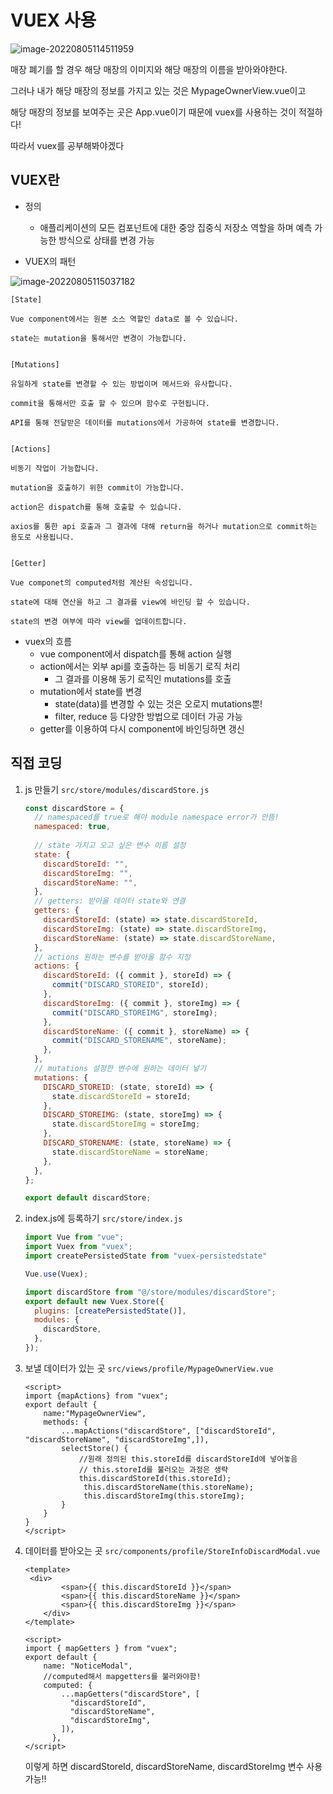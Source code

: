 # VUEX 사용

![image-20220805114511959](assets/image-20220805114511959.png)

매장 폐기를 할 경우 해당 매장의 이미지와 해당 매장의 이름을 받아와야한다. 

그러나 내가 해당 매장의 정보를 가지고 있는 것은 MypageOwnerView.vue이고

해당 매장의 정보를 보여주는 곳은 App.vue이기 때문에 vuex를 사용하는 것이 적절하다!



따라서 vuex를 공부해봐야겠다



## VUEX란

* 정의
  * 애플리케이션의 모든 컴포넌트에 대한 중앙 집중식 저장소 역할을 하며 예측 가능한 방식으로 상태를 변경 가능

* VUEX의 패턴

![image-20220805115037182](assets/image-20220805115037182.png)

```
[State]

Vue component에서는 원본 소스 역할인 data로 볼 수 있습니다.

state는 mutation을 통해서만 변경이 가능합니다.


[Mutations]

유일하게 state를 변경할 수 있는 방법이며 메서드와 유사합니다.

commit을 통해서만 호출 할 수 있으며 함수로 구현됩니다.

API를 통해 전달받은 데이터를 mutations에서 가공하여 state를 변경합니다.


[Actions]

비동기 작업이 가능합니다.

mutation을 호출하기 위한 commit이 가능합니다.

action은 dispatch를 통해 호출할 수 있습니다.

axios를 통한 api 호출과 그 결과에 대해 return을 하거나 mutation으로 commit하는 용도로 사용됩니다.


[Getter]

Vue componet의 computed처럼 계산된 속성입니다.

state에 대해 연산을 하고 그 결과를 view에 바인딩 할 수 있습니다.

state의 변경 여부에 따라 view를 업데이트합니다.
```



* vuex의 흐름
  * vue component에서 dispatch를 통해 action 실행
  * action에서는 외부 api를 호출하는 등 비동기 로직 처리
    * 그 결과를 이용해 동기 로직인 mutations를 호출
  * mutation에서 state를 변경
    * state(data)를 변경할 수 있는 것은 오로지 mutations뿐!
    * filter, reduce 등 다양한 방법으로 데이터 가공 가능
  * getter를 이용하여 다시 component에 바인딩하면 갱신



## 직접 코딩

1. js 만들기 `src/store/modules/discardStore.js`

   ```js
   const discardStore = {
     // namespaced를 true로 해야 module namespace error가 안뜸!
     namespaced: true,
     
     // state 가지고 오고 싶은 변수 이름 설정
     state: {
       discardStoreId: "",
       discardStoreImg: "",
       discardStoreName: "",
     },
     // getters: 받아올 데이터 state와 연결
     getters: {
       discardStoreId: (state) => state.discardStoreId,
       discardStoreImg: (state) => state.discardStoreImg,
       discardStoreName: (state) => state.discardStoreName,
     },
     // actions 원하는 변수를 받아올 함수 지정
     actions: {
       discardStoreId: ({ commit }, storeId) => {
         commit("DISCARD_STOREID", storeId);
       },
       discardStoreImg: ({ commit }, storeImg) => {
         commit("DISCARD_STOREIMG", storeImg);
       },
       discardStoreName: ({ commit }, storeName) => {
         commit("DISCARD_STORENAME", storeName);
       },
     },
     // mutations 설정한 변수에 원하는 데이터 넣기
     mutations: {
       DISCARD_STOREID: (state, storeId) => {
         state.discardStoreId = storeId;
       },
       DISCARD_STOREIMG: (state, storeImg) => {
         state.discardStoreImg = storeImg;
       },
       DISCARD_STORENAME: (state, storeName) => {
         state.discardStoreName = storeName;
       },
     },
   };
   
   export default discardStore;
   ```

2. index.js에 등록하기 `src/store/index.js`

   ```js
   import Vue from "vue";
   import Vuex from "vuex";
   import createPersistedState from "vuex-persistedstate"
   
   Vue.use(Vuex);
   
   import discardStore from "@/store/modules/discardStore";
   export default new Vuex.Store({
     plugins: [createPersistedState()],
     modules: {
       discardStore,
     },
   });
   ```

3. 보낼 데이터가 있는 곳 `src/views/profile/MypageOwnerView.vue`

   ```vue
   <script>
   import {mapActions} from "vuex";
   export default {
       name:"MypageOwnerView",
       methods: {
           ...mapActions("discardStore", ["discardStoreId", "discardStoreName", "discardStoreImg",]),
           selectStore() {
               //원래 정의된 this.storeId를 discardStoreId에 넣어놓음
               // this.storeId를 불러오는 과정은 생략
               this.discardStoreId(this.storeId);
         		this.discardStoreName(this.storeName);
         		this.discardStoreImg(this.storeImg);
           }
       }
   }
   </script>
   ```

4. 데이터를 받아오는 곳 `src/components/profile/StoreInfoDiscardModal.vue`

   ```vue
   <template>
   	<div>
           <span>{{ this.discardStoreId }}</span>
           <span>{{ this.discardStoreName }}</span>
           <span>{{ this.discardStoreImg }}</span>        
       </div>
   </template>
   
   <script>
   import { mapGetters } from "vuex";
   export default {
       name: "NoticeModal",
       //computed해서 mapgetters를 불러와야함!
       computed: {
           ...mapGetters("discardStore", [
             "discardStoreId",
             "discardStoreName",
             "discardStoreImg",
           ]),
         },
   </script>
   ```

   이렇게 하면 discardStoreId, discardStoreName, discardStoreImg 변수 사용 가능!!